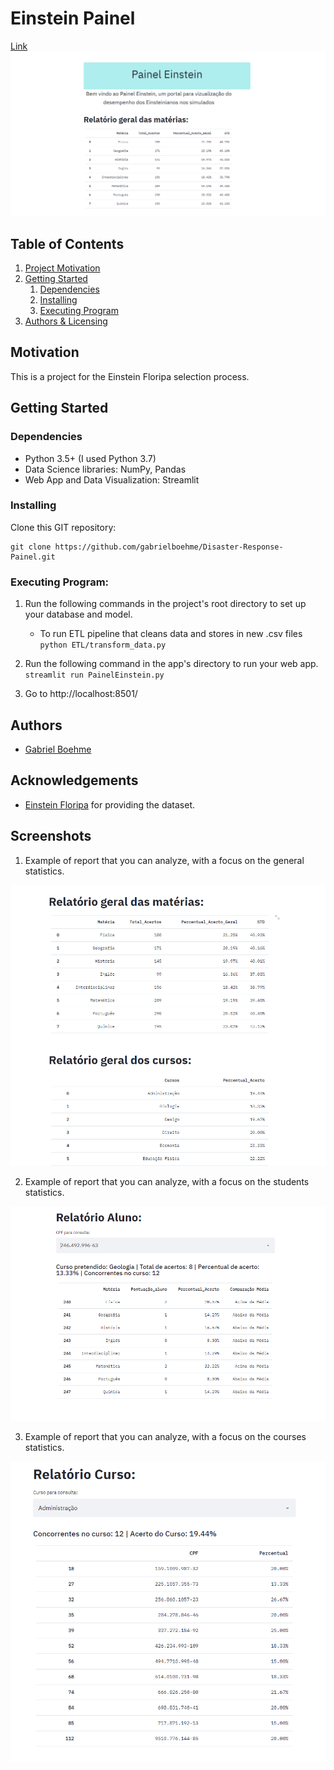 # Einstein Painel
[Link](https://einsteinpainel.herokuapp.com/)
![Intro Pic](Images/Painel.png)

## Table of Contents
1. [Project Motivation](#Motivation)
2. [Getting Started](#getting_started)
	1. [Dependencies](#dependencies)
	2. [Installing](#installing)
	3. [Executing Program](#executing)
3. [Authors & Licensing](#authors)

<a name="motivation"></a>
## Motivation

This is a project for the Einstein Floripa selection process.

<a name="getting_started"></a>
## Getting Started

<a name="dependencies"></a>
### Dependencies
* Python 3.5+ (I used Python 3.7)
* Data Science libraries: NumPy, Pandas
* Web App and Data Visualization: Streamlit

<a name="installing"></a>
### Installing
Clone this GIT repository:
```
git clone https://github.com/gabrielboehme/Disaster-Response-Painel.git
```
<a name="executing"></a>
### Executing Program:
1. Run the following commands in the project's root directory to set up your database and model.

    - To run ETL pipeline that cleans data and stores in new .csv files
        `python ETL/transform_data.py`

2. Run the following command in the app's directory to run your web app.
    `streamlit run PainelEinstein.py`

3. Go to http://localhost:8501/

<a name="Author"></a>
## Authors

* [Gabriel Boehme](https://github.com/gabrielboehme/)

<a name="acknowledgement "></a>
## Acknowledgements

* [Einstein Floripa](https://einsteinfloripa.com.br/) for providing the dataset.


<a name="screenshots"></a>
## Screenshots

1. Example of report that you can analyze, with a focus on the general statistics.

![Main report](Images/Main_report.png)


2. Example of report that you can analyze, with a focus on the students statistics.

![Studens Statistics](Images/Student_report.png)


3. Example of report that you can analyze, with a focus on the courses statistics.

![Courses Statistics](Images/Course_report.png)
